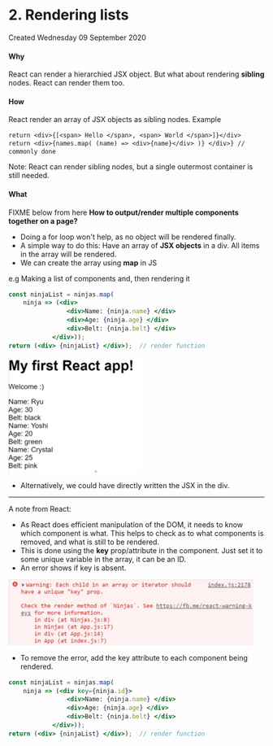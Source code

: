 # 2. Rendering lists
Created Wednesday 09 September 2020

#### Why
React can render a hierarchied JSX object. But what about rendering **sibling** nodes.
React can render them too.

#### How
React render an array of JSX objects as sibling nodes.
Example
```JSX
return <div>{[<span> Hello </span>, <span> World </span>]}</div>
return <div>{names.map( (name) => <div>{name}</div> )} </div>} // commonly done
```

Note: React can render sibling nodes, but a single outermost container is still needed.
#### What
FIXME below from here
**How to output/render multiple components together on a page?**

* Doing a for loop won't help, as no object will be rendered finally.
* A simple way to do this: Have an array of **JSX objects** in a div. All items in the array will be rendered.
* We can create the array using **map** in JS


e.g Making a list of components and, then rendering it
```jsx
const ninjaList = ninjas.map( 
	ninja => (<div>
				<div>Name: {ninja.name} </div>
				<div>Age: {ninja.age} </div>
				<div>Belt: {ninja.belt} </div>
			</div>));
return (<div> {ninjaList} </div>);	// render function
```
![](5._Rendering_lists/pasted_image001.png)

* Alternatively, we could have directly written the JSX in the div.


*****

A note from React:

* As React does efficient manipulation of the DOM, it needs to know which component is what. This helps to check as to what components is removed, and what is still to be rendered.
* This is done using the **key** prop/attribute in the component. Just set it to some unique variable in the array, it can be an ID.
* An error shows if key is absent.

![](5._Rendering_lists/pasted_image003.png)

* To remove the error, add the key attribute to each component being rendered.

```jsx
const ninjaList = ninjas.map( 
	ninja => (<div key={ninja.id}>
				<div>Name: {ninja.name} </div>
				<div>Age: {ninja.age} </div>
				<div>Belt: {ninja.belt} </div>
			</div>));
return (<div> {ninjaList} </div>);	// render function
```
